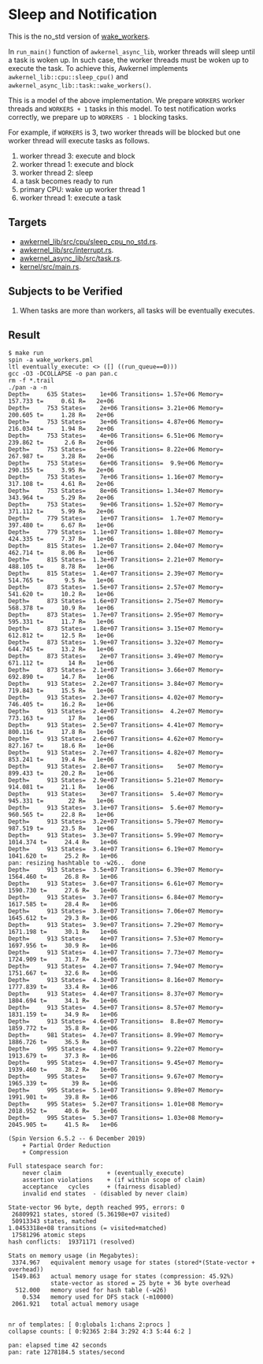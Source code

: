 # Sleep and Notification

This is the no_std version of [wake_workers](../wake_workers).

In `run_main()` function of `awkernel_async_lib`,
worker threads will sleep until a task is woken up.
In such case, the worker threads must be woken up to execute the task.
To achieve this, Awkernel implements `awkernel_lib::cpu::sleep_cpu()` and
`awkernel_async_lib::task::wake_workers()`.

This is a model of the above implementation.
We prepare `WORKERS` worker threads and `WORKERS + 1` tasks in this model.
To test notification works correctly,
we prepare up to `WORKERS - 1` blocking tasks.

For example, if `WORKERS` is 3, two worker threads will be blocked
but one worker thread will execute tasks as follows.

1. worker thread 3: execute and block
2. worker thread 1: execute and block
3. worker thread 2: sleep
4. a task becomes ready to run
5. primary CPU: wake up worker thread 1
6. worker thread 1: execute a task

## Targets

- [awkernel_lib/src/cpu/sleep_cpu_no_std.rs](../../../../../awkernel_lib/src/cpu/sleep_cpu_no_std.rs).
- [awkernel_lib/src/interrupt.rs](../../../../../awkernel_lib/src/interrupt.rs).
- [awkernel_async_lib/src/task.rs](../../../../../awkernel_async_lib/src/task.rs).
- [kernel/src/main.rs](../../../../../kernel/src/main.rs).

## Subjects to be Verified

1. When tasks are more than workers, all tasks will be eventually executes.

## Result

```
$ make run
spin -a wake_workers.pml
ltl eventually_execute: <> ([] ((run_queue==0)))
gcc -O3 -DCOLLAPSE -o pan pan.c
rm -f *.trail
./pan -a -n
Depth=     635 States=    1e+06 Transitions= 1.57e+06 Memory=   157.733	t=     0.61 R=   2e+06
Depth=     753 States=    2e+06 Transitions= 3.21e+06 Memory=   200.605	t=     1.28 R=   2e+06
Depth=     753 States=    3e+06 Transitions= 4.87e+06 Memory=   216.034	t=     1.94 R=   2e+06
Depth=     753 States=    4e+06 Transitions= 6.51e+06 Memory=   239.862	t=      2.6 R=   2e+06
Depth=     753 States=    5e+06 Transitions= 8.22e+06 Memory=   267.987	t=     3.28 R=   2e+06
Depth=     753 States=    6e+06 Transitions=  9.9e+06 Memory=   290.155	t=     3.95 R=   2e+06
Depth=     753 States=    7e+06 Transitions= 1.16e+07 Memory=   317.108	t=     4.61 R=   2e+06
Depth=     753 States=    8e+06 Transitions= 1.34e+07 Memory=   343.964	t=     5.29 R=   2e+06
Depth=     753 States=    9e+06 Transitions= 1.52e+07 Memory=   371.112	t=     5.99 R=   2e+06
Depth=     779 States=    1e+07 Transitions=  1.7e+07 Memory=   397.480	t=     6.67 R=   1e+06
Depth=     779 States=  1.1e+07 Transitions= 1.88e+07 Memory=   424.335	t=     7.37 R=   1e+06
Depth=     815 States=  1.2e+07 Transitions= 2.04e+07 Memory=   462.714	t=     8.06 R=   1e+06
Depth=     815 States=  1.3e+07 Transitions= 2.21e+07 Memory=   488.105	t=     8.78 R=   1e+06
Depth=     815 States=  1.4e+07 Transitions= 2.39e+07 Memory=   514.765	t=      9.5 R=   1e+06
Depth=     873 States=  1.5e+07 Transitions= 2.57e+07 Memory=   541.620	t=     10.2 R=   1e+06
Depth=     873 States=  1.6e+07 Transitions= 2.75e+07 Memory=   568.378	t=     10.9 R=   1e+06
Depth=     873 States=  1.7e+07 Transitions= 2.95e+07 Memory=   595.331	t=     11.7 R=   1e+06
Depth=     873 States=  1.8e+07 Transitions= 3.15e+07 Memory=   612.812	t=     12.5 R=   1e+06
Depth=     873 States=  1.9e+07 Transitions= 3.32e+07 Memory=   644.745	t=     13.2 R=   1e+06
Depth=     873 States=    2e+07 Transitions= 3.49e+07 Memory=   671.112	t=       14 R=   1e+06
Depth=     873 States=  2.1e+07 Transitions= 3.66e+07 Memory=   692.890	t=     14.7 R=   1e+06
Depth=     913 States=  2.2e+07 Transitions= 3.84e+07 Memory=   719.843	t=     15.5 R=   1e+06
Depth=     913 States=  2.3e+07 Transitions= 4.02e+07 Memory=   746.405	t=     16.2 R=   1e+06
Depth=     913 States=  2.4e+07 Transitions=  4.2e+07 Memory=   773.163	t=       17 R=   1e+06
Depth=     913 States=  2.5e+07 Transitions= 4.41e+07 Memory=   800.116	t=     17.8 R=   1e+06
Depth=     913 States=  2.6e+07 Transitions= 4.62e+07 Memory=   827.167	t=     18.6 R=   1e+06
Depth=     913 States=  2.7e+07 Transitions= 4.82e+07 Memory=   853.241	t=     19.4 R=   1e+06
Depth=     913 States=  2.8e+07 Transitions=    5e+07 Memory=   899.433	t=     20.2 R=   1e+06
Depth=     913 States=  2.9e+07 Transitions= 5.21e+07 Memory=   914.081	t=     21.1 R=   1e+06
Depth=     913 States=    3e+07 Transitions=  5.4e+07 Memory=   945.331	t=       22 R=   1e+06
Depth=     913 States=  3.1e+07 Transitions=  5.6e+07 Memory=   960.565	t=     22.8 R=   1e+06
Depth=     913 States=  3.2e+07 Transitions= 5.79e+07 Memory=   987.519	t=     23.5 R=   1e+06
Depth=     913 States=  3.3e+07 Transitions= 5.99e+07 Memory=  1014.374	t=     24.4 R=   1e+06
Depth=     913 States=  3.4e+07 Transitions= 6.19e+07 Memory=  1041.620	t=     25.2 R=   1e+06
pan: resizing hashtable to -w26..  done
Depth=     913 States=  3.5e+07 Transitions= 6.39e+07 Memory=  1564.460	t=     26.8 R=   1e+06
Depth=     913 States=  3.6e+07 Transitions= 6.61e+07 Memory=  1590.730	t=     27.6 R=   1e+06
Depth=     913 States=  3.7e+07 Transitions= 6.84e+07 Memory=  1617.585	t=     28.4 R=   1e+06
Depth=     913 States=  3.8e+07 Transitions= 7.06e+07 Memory=  1645.612	t=     29.3 R=   1e+06
Depth=     913 States=  3.9e+07 Transitions= 7.29e+07 Memory=  1671.198	t=     30.1 R=   1e+06
Depth=     913 States=    4e+07 Transitions= 7.53e+07 Memory=  1697.956	t=     30.9 R=   1e+06
Depth=     913 States=  4.1e+07 Transitions= 7.73e+07 Memory=  1724.909	t=     31.7 R=   1e+06
Depth=     913 States=  4.2e+07 Transitions= 7.94e+07 Memory=  1751.667	t=     32.6 R=   1e+06
Depth=     913 States=  4.3e+07 Transitions= 8.16e+07 Memory=  1777.839	t=     33.4 R=   1e+06
Depth=     913 States=  4.4e+07 Transitions= 8.37e+07 Memory=  1804.694	t=     34.1 R=   1e+06
Depth=     913 States=  4.5e+07 Transitions= 8.57e+07 Memory=  1831.159	t=     34.9 R=   1e+06
Depth=     913 States=  4.6e+07 Transitions=  8.8e+07 Memory=  1859.772	t=     35.8 R=   1e+06
Depth=     981 States=  4.7e+07 Transitions= 8.99e+07 Memory=  1886.726	t=     36.5 R=   1e+06
Depth=     995 States=  4.8e+07 Transitions= 9.22e+07 Memory=  1913.679	t=     37.3 R=   1e+06
Depth=     995 States=  4.9e+07 Transitions= 9.45e+07 Memory=  1939.460	t=     38.2 R=   1e+06
Depth=     995 States=    5e+07 Transitions= 9.67e+07 Memory=  1965.339	t=       39 R=   1e+06
Depth=     995 States=  5.1e+07 Transitions= 9.89e+07 Memory=  1991.901	t=     39.8 R=   1e+06
Depth=     995 States=  5.2e+07 Transitions= 1.01e+08 Memory=  2018.952	t=     40.6 R=   1e+06
Depth=     995 States=  5.3e+07 Transitions= 1.03e+08 Memory=  2045.905	t=     41.5 R=   1e+06

(Spin Version 6.5.2 -- 6 December 2019)
	+ Partial Order Reduction
	+ Compression

Full statespace search for:
	never claim         	+ (eventually_execute)
	assertion violations	+ (if within scope of claim)
	acceptance   cycles 	+ (fairness disabled)
	invalid end states	- (disabled by never claim)

State-vector 96 byte, depth reached 995, errors: 0
 26809921 states, stored (5.36198e+07 visited)
 50913343 states, matched
1.0453318e+08 transitions (= visited+matched)
 17581296 atomic steps
hash conflicts:  19371171 (resolved)

Stats on memory usage (in Megabytes):
 3374.967	equivalent memory usage for states (stored*(State-vector + overhead))
 1549.863	actual memory usage for states (compression: 45.92%)
         	state-vector as stored = 25 byte + 36 byte overhead
  512.000	memory used for hash table (-w26)
    0.534	memory used for DFS stack (-m10000)
 2061.921	total actual memory usage


nr of templates: [ 0:globals 1:chans 2:procs ]
collapse counts: [ 0:92365 2:84 3:292 4:3 5:44 6:2 ]

pan: elapsed time 42 seconds
pan: rate 1278184.5 states/second
```
